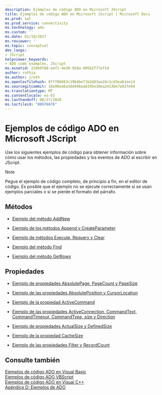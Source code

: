 ```yaml
---
description: Ejemplos de código ADO en Microsoft JScript
title: Ejemplos de código ADO en Microsoft JScript | Microsoft Docs
ms.prod: sql
ms.prod_service: connectivity
ms.technology: ado
ms.custom: ''
ms.date: 01/19/2017
ms.reviewer: ''
ms.topic: conceptual
dev_langs:
- JScript
helpviewer_keywords:
- ADO code examples, JScript
ms.assetid: 228b978d-eef1-4e30-928a-005b2f77ef14
author: rothja
ms.author: jroth
ms.openlocfilehash: 8fff86663c19b4be71b2d83ae24c1cd3ea61ee14
ms.sourcegitcommit: 18a98ea6a30d448aa6195e10ea2413be7e837e94
ms.translationtype: MT
ms.contentlocale: es-ES
ms.lasthandoff: 08/27/2020
ms.locfileid: "88976676"
---
```

# <a name="ado-code-examples-in-microsoft-jscript"></a>Ejemplos de código ADO en Microsoft JScript
Use los siguientes ejemplos de código para obtener información sobre cómo usar los métodos, las propiedades y los eventos de ADO al escribir en JScript.  
  
> [!NOTE]
>  Pegue el ejemplo de código completo, de principio a fin, en el editor de código. Es posible que el ejemplo no se ejecute correctamente si se usan ejemplos parciales o si se pierde el formato del párrafo.  
  
## <a name="methods"></a>Métodos  
  
-   [Ejemplo del método AddNew](./addnew-method-example-jscript.md)  
  
-   [Ejemplo de los métodos Append y CreateParameter](./append-and-createparameter-methods-example-jscript.md)  
  
-   [Ejemplo de métodos Execute, Requery y Clear](./execute-requery-and-clear-methods-example-jscript.md)  
  
-   [Ejemplo del método Find](./find-method-example-jscript.md)  
  
-   [Ejemplo del método GetRows](./getrows-method-example-vb.md)  
  
## <a name="properties"></a>Propiedades  
  
-   [Ejemplo de propiedades AbsolutePage, PageCount y PageSize](./absolutepage-pagecount-and-pagesize-properties-example-jscript.md)  
  
-   [Ejemplo de las propiedades AbsolutePosition y CursorLocation](./absoluteposition-and-cursorlocation-properties-example-jscript.md)  
  
-   [Ejemplo de la propiedad ActiveCommand](./activecommand-property-example-jscript.md)  
  
-   [Ejemplo de las propiedades ActiveConnection, CommandText, CommandTimeout, CommandType, size y Direction](./activeconnection-commandtext-timeout-type-size-example-jscript.md)  
  
-   [Ejemplo de propiedades ActualSize y DefinedSize](./actualsize-and-definedsize-properties-example-jscript.md)  
  
-   [Ejemplo de la propiedad CacheSize](./cachesize-property-example-jscript.md)  
  
-   [Ejemplo de las propiedades Filter y RecordCount](./filter-and-recordcount-properties-example-jscript.md)  
  
## <a name="see-also"></a>Consulte también  
 [Ejemplos de código ADO en Visual Basic](./ado-code-examples-in-visual-basic.md)   
 [Ejemplos de código ADO VBScript](./ado-code-examples-vbscript.md)   
 [Ejemplos de código ADO en Visual C++](./ado-code-examples-in-visual-c.md)   
 [Apéndice D: Ejemplos de ADO](../../guide/appendixes/appendix-d-ado-samples.md)